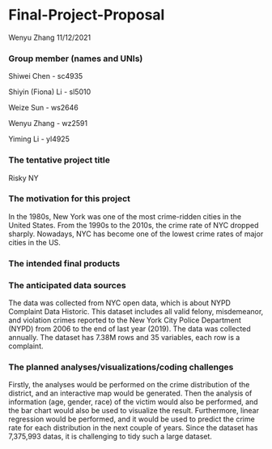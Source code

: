 Final-Project-Proposal
================
Wenyu Zhang
11/12/2021

### Group member (names and UNIs)

Shiwei Chen - sc4935

Shiyin (Fiona) Li - sl5010

Weize Sun - ws2646

Wenyu Zhang - wz2591

Yiming Li - yl4925

### The tentative project title

Risky NY

### The motivation for this project

In the 1980s, New York was one of the most crime-ridden cities in the
United States. From the 1990s to the 2010s, the crime rate of NYC
dropped sharply. Nowadays, NYC has become one of the lowest crime rates
of major cities in the US.

### The intended final products

### The anticipated data sources

The data was collected from NYC open data, which is about NYPD Complaint
Data Historic. This dataset includes all valid felony, misdemeanor, and
violation crimes reported to the New York City Police Department (NYPD)
from 2006 to the end of last year (2019). The data was collected
annually. The dataset has 7.38M rows and 35 variables, each row is a
complaint.

### The planned analyses/visualizations/coding challenges

Firstly, the analyses would be performed on the crime distribution of
the district, and an interactive map would be generated. Then the
analysis of information (age, gender, race) of the victim would also be
performed, and the bar chart would also be used to visualize the result.
Furthermore, linear regression would be performed, and it would be used
to predict the crime rate for each distribution in the next couple of
years. Since the dataset has 7,375,993 datas, it is challenging to tidy
such a large dataset.
